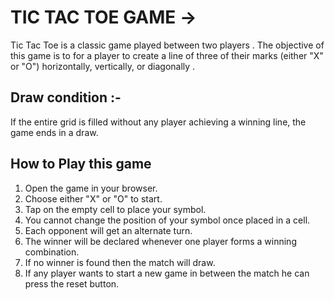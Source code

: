 <h1> TIC TAC TOE GAME -> </h1>
 Tic Tac Toe is a classic game played between two players . The objective of this game is to  for a player to create a line of three of their marks (either "X" or "O") horizontally, vertically, or diagonally .
  <br>
 <h2> Draw condition :-  </h2>
 If the entire grid is filled without any player achieving a winning line, the game ends in a draw.
 <br>
 <h2> How to Play this game </h2>
 <ol>
  <li> Open the game in your browser.</li>
  <li> Choose either "X" or "O" to start.</li>
  <li> Tap on the empty cell to place your symbol.</li>
  <li> You cannot change the position of your symbol once placed in a cell.</li>
  <li> Each opponent will get an alternate turn.</li>
  <li> The winner will be declared whenever one player forms a winning combination.</li>
  <li> If no winner is found then the match will draw.</li>
  <li> If any player wants to start a new game in between the match he can press the reset button.</li>
 </ol>

